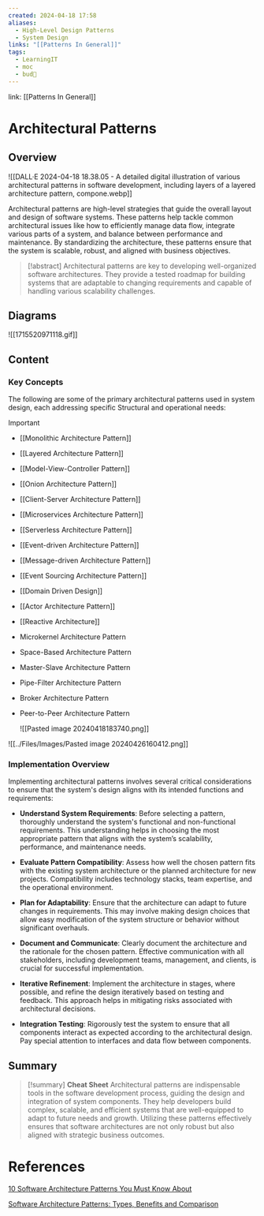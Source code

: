 ```yaml
---
created: 2024-04-18 17:58
aliases:
  - High-Level Design Patterns
  - System Design
links: "[[Patterns In General]]"
tags:
  - LearningIT
  - moc
  - bud🌿
---
```

link: [[Patterns In General]]

# Architectural Patterns

## Overview

![[DALL·E 2024-04-18 18.38.05 - A detailed digital illustration of various architectural patterns in software development, including layers of a layered architecture pattern, compone.webp]]

Architectural patterns are high-level strategies that guide the overall layout and design of software systems. These patterns help tackle common architectural issues like how to efficiently manage data flow, integrate various parts of a system, and balance between performance and maintenance. By standardizing the architecture, these patterns ensure that the system is scalable, robust, and aligned with business objectives.

>[!abstract]
>Architectural patterns are key to developing well-organized software architectures. They provide a tested roadmap for building systems that are adaptable to changing requirements and capable of handling various scalability challenges.

## Diagrams

![[1715520971118.gif]]
## Content

### Key Concepts

The following are some of the primary architectural patterns used in system design, each addressing specific Structural and operational needs:

> [!important]
> - [[Monolithic Architecture Pattern]]
> - [[Layered Architecture Pattern]]
> - [[Model-View-Controller Pattern]]
> - [[Onion Architecture Pattern]]
> - [[Client-Server Architecture Pattern]]
> - [[Microservices Architecture Pattern]]
> - [[Serverless Architecture Pattern]]
> - [[Event-driven Architecture Pattern]]
> - [[Message-driven Architecture Pattern]]
> - [[Event Sourcing Architecture Pattern]]
> - [[Domain Driven Design]]
> - [[Actor Architecture Pattern]]
> - [[Reactive Architecture]]
> - Microkernel Architecture Pattern
> - Space-Based Architecture Pattern
> - Master-Slave Architecture Pattern
> - Pipe-Filter Architecture Pattern
> - Broker Architecture Pattern
> - Peer-to-Peer Architecture Pattern
>   
>   ![[Pasted image 20240418183740.png]]

![[../Files/Images/Pasted image 20240426160412.png]]
### Implementation Overview

Implementing architectural patterns involves several critical considerations to ensure that the system's design aligns with its intended functions and requirements:

- **Understand System Requirements**: Before selecting a pattern, thoroughly understand the system's functional and non-functional requirements. This understanding helps in choosing the most appropriate pattern that aligns with the system’s scalability, performance, and maintenance needs.
    
- **Evaluate Pattern Compatibility**: Assess how well the chosen pattern fits with the existing system architecture or the planned architecture for new projects. Compatibility includes technology stacks, team expertise, and the operational environment.
    
- **Plan for Adaptability**: Ensure that the architecture can adapt to future changes in requirements. This may involve making design choices that allow easy modification of the system structure or behavior without significant overhauls.
    
- **Document and Communicate**: Clearly document the architecture and the rationale for the chosen pattern. Effective communication with all stakeholders, including development teams, management, and clients, is crucial for successful implementation.
    
- **Iterative Refinement**: Implement the architecture in stages, where possible, and refine the design iteratively based on testing and feedback. This approach helps in mitigating risks associated with architectural decisions.
    
- **Integration Testing**: Rigorously test the system to ensure that all components interact as expected according to the architectural design. Pay special attention to interfaces and data flow between components.

## Summary

>[!summary] **Cheat Sheet**
>Architectural patterns are indispensable tools in the software development process, guiding the design and integration of system components. They help developers build complex, scalable, and efficient systems that are well-equipped to adapt to future needs and growth. Utilizing these patterns effectively ensures that software architectures are not only robust but also aligned with strategic business outcomes.

# References

[10 Software Architecture Patterns You Must Know About](https://www.simform.com/blog/software-architecture-patterns/)

[Software Architecture Patterns: Types, Benefits and Comparison](https://radixweb.com/blog/software-architecture-patterns)
